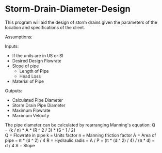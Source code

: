 # Storm-Drain-Diameter-Design

This program will aid the design of storm drains given the parameters of the location and specifications of the client.

Assumptions:

Inputs:
* If the units are in US or SI
* Desired Design Flowrate
* Slope of pipe
  * Length of Pipe
  * Head Loss 
* Material of Pipe

Outputs:
* Calculated Pipe Diameter
* Storm Drain Pipe Diameter
* Maximum Flowrate
* Maximum Velocity


The pipe diameter can be calculated by rearranging Manning's equation:
Q = (k / n) * A * (R ^ 2 / 3) * (S ^ 1 / 2)  
Q = Flowrate in pipe
k = Units factor
n = Manning friction factor
A = Area of pipe = π * (d ^ 2) / 4
R = Hydraulic radis = A / P = (π * (d ^ 2) / 4) / (π * d) = d / 4
S = Slope
